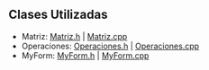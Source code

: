 ## Clases Utilizadas
- Matriz: [Matriz.h](https://github.com/JoseAndresHV-UPSA/estructura-datos-si210/blob/master/MATRICES/Matriz.h) | [Matriz.cpp](https://github.com/JoseAndresHV-UPSA/estructura-datos-si210/blob/master/MATRICES/Matriz.cpp)
- Operaciones: [Operaciones.h](https://github.com/JoseAndresHV-UPSA/estructura-datos-si210/blob/master/MATRICES/Operaciones.h) | [Operaciones.cpp](https://github.com/JoseAndresHV-UPSA/estructura-datos-si210/blob/master/MATRICES/Operaciones.cpp)
- MyForm: [MyForm.h](https://github.com/JoseAndresHV-UPSA/estructura-datos-si210/blob/master/MATRICES/MyForm.h) | [MyForm.cpp](https://github.com/JoseAndresHV-UPSA/estructura-datos-si210/blob/master/MATRICES/MyForm.cpp)
